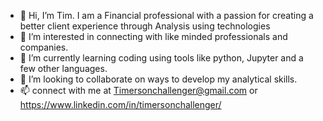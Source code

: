 - 👋 Hi, I’m Tim.  I am a Financial professional with a passion for creating a better client experience through Analysis using technologies 
- 👀 I’m interested in connecting with like minded professionals and companies. 
- 🌱 I’m currently learning coding using tools like python, Jupyter and a few other languages.
- 💞️ I’m looking to collaborate on ways to develop my analytical skills.
- 📫 connect with me at Timersonchallenger@gmail.com or https://www.linkedin.com/in/timersonchallenger/

